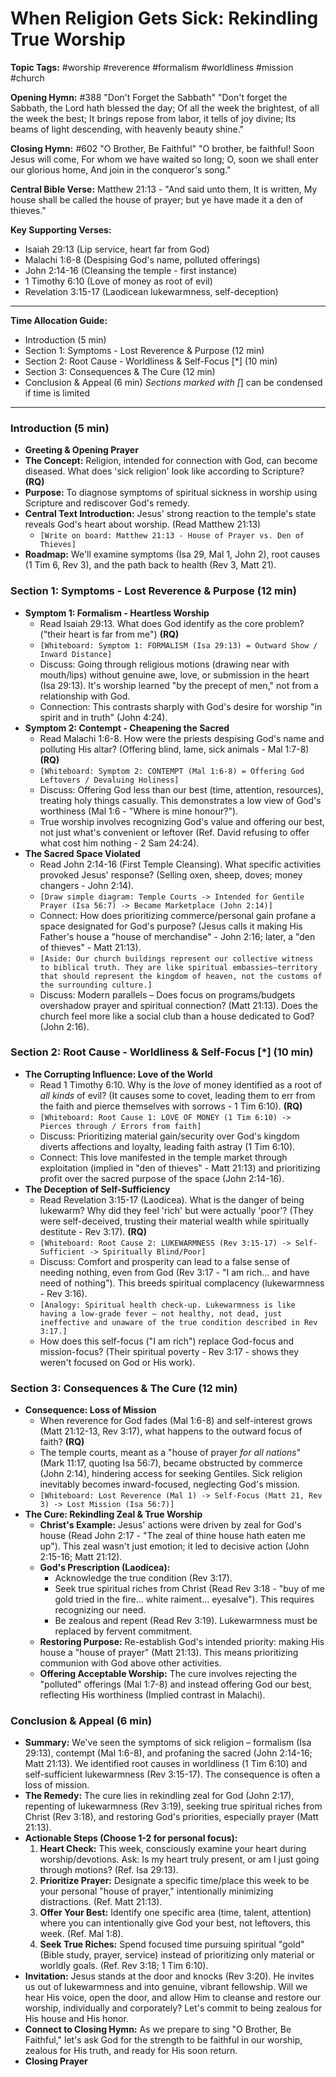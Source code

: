# When Religion Gets Sick: Rekindling True Worship

**Topic Tags:** #worship #reverence #formalism #worldliness #mission #church

**Opening Hymn:** #388 "Don't Forget the Sabbath"
"Don't forget the Sabbath, the Lord hath blessed the day; Of all the week the brightest, of all the week the best; It brings repose from labor, it tells of joy divine; Its beams of light descending, with heavenly beauty shine."

**Closing Hymn:** #602 "O Brother, Be Faithful"
"O brother, be faithful! Soon Jesus will come, For whom we have waited so long; O, soon we shall enter our glorious home, And join in the conqueror's song."

**Central Bible Verse:** Matthew 21:13 - "And said unto them, It is written, My house shall be called the house of prayer; but ye have made it a den of thieves."

**Key Supporting Verses:**
*   Isaiah 29:13 (Lip service, heart far from God)
*   Malachi 1:6-8 (Despising God's name, polluted offerings)
*   John 2:14-16 (Cleansing the temple - first instance)
*   1 Timothy 6:10 (Love of money as root of evil)
*   Revelation 3:15-17 (Laodicean lukewarmness, self-deception)

---

**Time Allocation Guide:**
- Introduction (5 min)
- Section 1: Symptoms - Lost Reverence & Purpose (12 min)
- Section 2: Root Cause - Worldliness & Self-Focus [*] (10 min)
- Section 3: Consequences & The Cure (12 min)
- Conclusion & Appeal (6 min)
*Sections marked with [*] can be condensed if time is limited

---

### Introduction (5 min)

-   **Greeting & Opening Prayer**
-   **The Concept:** Religion, intended for connection with God, can become diseased. What does 'sick religion' look like according to Scripture? **(RQ)**
-   **Purpose:** To diagnose symptoms of spiritual sickness in worship using Scripture and rediscover God's remedy.
-   **Central Text Introduction:** Jesus' strong reaction to the temple's state reveals God's heart about worship. (Read Matthew 21:13)
    -   `[Write on board: Matthew 21:13 - House of Prayer vs. Den of Thieves]`
-   **Roadmap:** We'll examine symptoms (Isa 29, Mal 1, John 2), root causes (1 Tim 6, Rev 3), and the path back to health (Rev 3, Matt 21).

### Section 1: Symptoms - Lost Reverence & Purpose (12 min)

-   **Symptom 1: Formalism - Heartless Worship**
    -   Read Isaiah 29:13. What does God identify as the core problem? ("their heart is far from me") **(RQ)**
    -   `[Whiteboard: Symptom 1: FORMALISM (Isa 29:13) = Outward Show / Inward Distance]`
    -   Discuss: Going through religious motions (drawing near with mouth/lips) without genuine awe, love, or submission in the heart (Isa 29:13). It's worship learned "by the precept of men," not from a relationship with God.
    -   Connection: This contrasts sharply with God's desire for worship "in spirit and in truth" (John 4:24).
-   **Symptom 2: Contempt - Cheapening the Sacred**
    -   Read Malachi 1:6-8. How were the priests despising God's name and polluting His altar? (Offering blind, lame, sick animals - Mal 1:7-8) **(RQ)**
    -   `[Whiteboard: Symptom 2: CONTEMPT (Mal 1:6-8) = Offering God Leftovers / Devaluing Holiness]`
    -   Discuss: Offering God less than our best (time, attention, resources), treating holy things casually. This demonstrates a low view of God's worthiness (Mal 1:6 - "Where is mine honour?").
    -   True worship involves recognizing God's value and offering our best, not just what's convenient or leftover (Ref. David refusing to offer what cost him nothing - 2 Sam 24:24).
-   **The Sacred Space Violated**
    -   Read John 2:14-16 (First Temple Cleansing). What specific activities provoked Jesus' response? (Selling oxen, sheep, doves; money changers - John 2:14).
    -   `[Draw simple diagram: Temple Courts -> Intended for Gentile Prayer (Isa 56:7) -> Became Marketplace (John 2:14)]`
    -   Connect: How does prioritizing commerce/personal gain profane a space designated for God's purpose? (Jesus calls it making His Father's house a "house of merchandise" - John 2:16; later, a "den of thieves" - Matt 21:13).
    -   `[Aside: Our church buildings represent our collective witness to biblical truth. They are like spiritual embassies—territory that should represent the kingdom of heaven, not the customs of the surrounding culture.]`
    -   Discuss: Modern parallels – Does focus on programs/budgets overshadow prayer and spiritual connection? (Matt 21:13). Does the church feel more like a social club than a house dedicated to God? (John 2:16).

### Section 2: Root Cause - Worldliness & Self-Focus [*] (10 min)

-   **The Corrupting Influence: Love of the World**
    -   Read 1 Timothy 6:10. Why is the *love* of money identified as a root of *all kinds* of evil? (It causes some to covet, leading them to err from the faith and pierce themselves with sorrows - 1 Tim 6:10). **(RQ)**
    -   `[Whiteboard: Root Cause 1: LOVE OF MONEY (1 Tim 6:10) -> Pierces through / Errors from faith]`
    -   Discuss: Prioritizing material gain/security over God's kingdom diverts affections and loyalty, leading faith astray (1 Tim 6:10).
    -   Connect: This love manifested in the temple market through exploitation (implied in "den of thieves" - Matt 21:13) and prioritizing profit over the sacred purpose of the space (John 2:14-16).
-   **The Deception of Self-Sufficiency**
    -   Read Revelation 3:15-17 (Laodicea). What is the danger of being lukewarm? Why did they feel 'rich' but were actually 'poor'? (They were self-deceived, trusting their material wealth while spiritually destitute - Rev 3:17). **(RQ)**
    -   `[Whiteboard: Root Cause 2: LUKEWARMNESS (Rev 3:15-17) -> Self-Sufficient -> Spiritually Blind/Poor]`
    -   Discuss: Comfort and prosperity can lead to a false sense of needing nothing, even from God (Rev 3:17 - "I am rich... and have need of nothing"). This breeds spiritual complacency (lukewarmness - Rev 3:16).
    -   `[Analogy: Spiritual health check-up. Lukewarmness is like having a low-grade fever – not healthy, not dead, just ineffective and unaware of the true condition described in Rev 3:17.]`
    -   How does this self-focus ("I am rich") replace God-focus and mission-focus? (Their spiritual poverty - Rev 3:17 - shows they weren't focused on God or His work).

### Section 3: Consequences & The Cure (12 min)

-   **Consequence: Loss of Mission**
    -   When reverence for God fades (Mal 1:6-8) and self-interest grows (Matt 21:12-13, Rev 3:17), what happens to the outward focus of faith? **(RQ)**
    -   The temple courts, meant as a "house of prayer *for all nations*" (Mark 11:17, quoting Isa 56:7), became obstructed by commerce (John 2:14), hindering access for seeking Gentiles. Sick religion inevitably becomes inward-focused, neglecting God's mission.
    -   `[Whiteboard: Lost Reverence (Mal 1) -> Self-Focus (Matt 21, Rev 3) -> Lost Mission (Isa 56:7)]`
-   **The Cure: Rekindling Zeal & True Worship**
    -   **Christ's Example:** Jesus' actions were driven by zeal for God's house (Read John 2:17 - "The zeal of thine house hath eaten me up"). This zeal wasn't just emotion; it led to decisive action (John 2:15-16; Matt 21:12).
    -   **God's Prescription (Laodicea):**
        -   Acknowledge the true condition (Rev 3:17).
        -   Seek true spiritual riches from Christ (Read Rev 3:18 - "buy of me gold tried in the fire... white raiment... eyesalve"). This requires recognizing our need.
        -   Be zealous and repent (Read Rev 3:19). Lukewarmness must be replaced by fervent commitment.
    -   **Restoring Purpose:** Re-establish God's intended priority: making His house a "house of prayer" (Matt 21:13). This means prioritizing communion with God above other activities.
    -   **Offering Acceptable Worship:** The cure involves rejecting the "polluted" offerings (Mal 1:7-8) and instead offering God our best, reflecting His worthiness (Implied contrast in Malachi).

### Conclusion & Appeal (6 min)

-   **Summary:** We've seen the symptoms of sick religion – formalism (Isa 29:13), contempt (Mal 1:6-8), and profaning the sacred (John 2:14-16; Matt 21:13). We identified root causes in worldliness (1 Tim 6:10) and self-sufficient lukewarmness (Rev 3:15-17). The consequence is often a loss of mission.
-   **The Remedy:** The cure lies in rekindling zeal for God (John 2:17), repenting of lukewarmness (Rev 3:19), seeking true spiritual riches from Christ (Rev 3:18), and restoring God's priorities, especially prayer (Matt 21:13).
-   **Actionable Steps (Choose 1-2 for personal focus):**
    1.  **Heart Check:** This week, consciously examine your heart during worship/devotions. Ask: Is my heart truly present, or am I just going through motions? (Ref. Isa 29:13).
    2.  **Prioritize Prayer:** Designate a specific time/place this week to be your personal "house of prayer," intentionally minimizing distractions. (Ref. Matt 21:13).
    3.  **Offer Your Best:** Identify one specific area (time, talent, attention) where you can intentionally give God your best, not leftovers, this week. (Ref. Mal 1:8).
    4.  **Seek True Riches:** Spend focused time pursuing spiritual "gold" (Bible study, prayer, service) instead of prioritizing only material or worldly goals. (Ref. Rev 3:18; 1 Tim 6:10).
-   **Invitation:** Jesus stands at the door and knocks (Rev 3:20). He invites us out of lukewarmness and into genuine, vibrant fellowship. Will we hear His voice, open the door, and allow Him to cleanse and restore our worship, individually and corporately? Let's commit to being zealous for His house and His honor.
-   **Connect to Closing Hymn:** As we prepare to sing "O Brother, Be Faithful," let's ask God for the strength to be faithful in our worship, zealous for His truth, and ready for His soon return.
-   **Closing Prayer**